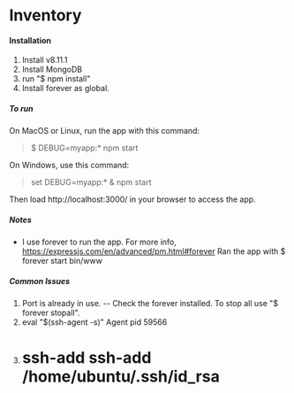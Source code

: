# Inventory

#### Installation
1. Install v8.11.1
2. Install MongoDB
3. run "$ npm install"
4. Install forever as global.

##### To run
On MacOS or Linux, run the app with this command:
> $ DEBUG=myapp:* npm start

On Windows, use this command:
> set DEBUG=myapp:* & npm start

Then load http://localhost:3000/ in your browser to access the app.

##### Notes
* I use forever to run the app. For more info, https://expressjs.com/en/advanced/pm.html#forever
  Ran the app with $ forever start bin/www

##### Common Issues
1. Port is already in use. -- Check the forever installed. To stop all use "$ forever stopall".
2. eval "$(ssh-agent -s)"
	Agent pid 59566
3. # ssh-add ssh-add /home/ubuntu/.ssh/id_rsa
